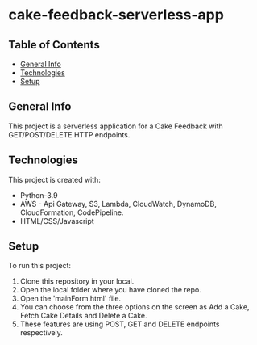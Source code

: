 # cake-feedback-serverless-app
## Table of Contents
* [General Info](#general-info)
* [Technologies](#technologies)
* [Setup](#setup)

## General Info
This project is a serverless application for a Cake Feedback with GET/POST/DELETE HTTP endpoints.

## Technologies
This project is created with:
* Python-3.9
* AWS - Api Gateway, S3, Lambda, CloudWatch, DynamoDB, CloudFormation, CodePipeline.
* HTML/CSS/Javascript

## Setup
To run this project:
1. Clone this repository in your local.
2. Open the local folder where you have cloned the repo.
3. Open the 'mainForm.html' file.
4. You can choose from the three options on the screen as Add a Cake, Fetch Cake Details and Delete a Cake.
5. These features are using POST, GET and DELETE endpoints respectively.
